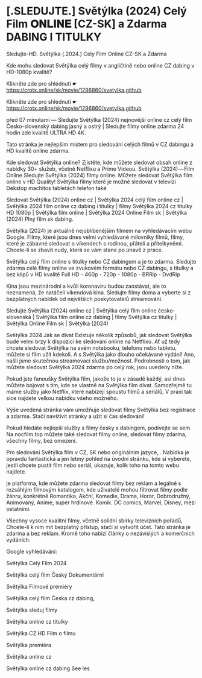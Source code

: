 # [.SLEDUJTE.] Světýlka (2024) Celý Film 𝐎𝐍𝐋𝐈𝐍𝐄 [CZ-SK] a Zdarma DABING I TITULKY
Sledujte-HD. Světýlka (.2024.) Cely Film Online CZ-SK a Zdarma


Kde mohu sledovat Světýlka celý filmy v angličtině nebo online CZ dabing v HD-1080p kvalitě?

 

 

 

Klikněte zde pro shlédnutí ☛ https://crotx.online/sk/movie/1296860/svetylka.github

Klikněte zde pro shlédnutí ☛ https://crotx.online/sk/movie/1296860/svetylka.github
 

 

 

před 07 minutami — Sledujte Světýlka (2024) nejnovější online cz celý film Česko-slovenský dabing jasný a ostrý | Sledujte filmy online zdarma 24 hodin zde kvalitě ULTRA HD 4K.


Tato stránka je nejlepším místem pro sledování celých filmů v CZ dabingu a HD kvalitě online zdarma.


Kde sledovat Světýlka online? Zjistěte, kde můžete sledovat obsah online z nabídky 30+ služeb, včetně Netflixu a Prime Videou. Světýlka (2024) — Film Online Sledujte Světýlka (2024) filmy online. Můžete sledovat Světýlka film online v HD Quality! Světýlka filmy které je možné sledovat v televizi Dekstop machitos tabletách telefon také


Sledovat Světýlka (2024) online cz | Světýlka 2024 celý film online cz | Světýlka 2024 film online cz dabing i titulky | filmy Světýlka 2024 cz titulky HD 1080p | Světýlka film online | Světýlka 2024 Online Film sk | Světýlka (2024) Plný film sk dabing.


Světýlka (2024) je aktuálně nejoblíbenějším filmem na vyhledávacím webu Google. Filmy, které jsou dnes velmi vyhledávané milovníky filmů, filmy, které je zábavné sledovat o víkendech s rodinou, přáteli a přítelkyněmi. Chcete-li se zbavit nudy, která se vám stane po únavě z práce.


Světýlka celý film online s titulky nebo CZ dabingem a je to zdarma. Sledujte zdarma celé filmy online ve zvukovém formátu nebo CZ dabingu, s titulky a bez klipů v HD kvalitě Full HD - 460p - 720p - 1080p - BRRip - DvdRip


Kina jsou mezinárodní a kvůli koronaviru budou zaostávat, ale to neznamená, že natáčeli víkendová kina. Sledujte filmy doma a vyberte si z bezplatných nabídek od největších poskytovatelů streamování.


Sledujte Světýlka (2024) online cz | Světýlka celý film online česko-slovenská | Světýlka film online cz dabing | filmy Světýlka cz titulky | Světýlka Online Film sk | Světýlka (2024)


Světýlka 2024 Jak se dívat Existuje několik způsobů, jak sledovat Světýlka bude velmi brzy k dispozici ke sledování online na Netflixu. Ať už tedy chcete sledovat Světýlka na svém notebooku, telefonu nebo tabletu, můžete si film užít kdekoli. A s Světýlka jako dlouho očekávané vydání! Ano, našli jsme skutečnou streamovací službu/možnost. Podrobnosti o tom, jak můžete sledovat Světýlka 2024 zdarma po celý rok, jsou uvedeny níže.

Pokud jste fanoušky Světýlka film, jakože to je v zásadě každý, asi dnes můžete bojovat s tím, kde se vlastně na Světýlka film dívat. Samozřejmě tu máme služby jako Netflix, které nabízejí spoustu filmů a seriálů, V praxi tak sice najdete velkou nabídku všeho možného.


Výše uvedená stránka vám umožňuje sledovat filmy Světýlka bez registrace a zdarma. Stačí navštívit stránky a užít si čas sledování!


Pokud hledáte nejlepší služby s filmy česky s dabingem, podívejte se sem. Na nocfilm.top můžete také sledovat filmy online, sledovat filmy zdarma, všechny filmy, bez omezení.


Pro sledování Světýlka film v CZ, SK nebo originálním jazyce, . Nabídka je opravdu fantastická a jen letmý pohled na úvodní stránku, kde si vyberete, jestli chcete pustit film nebo seriál, ukazuje, kolik toho na tomto webu najdete.


je platforma, kde můžete zdarma sledovat filmy bez reklam a legálně s rozsáhlým filmovým katalogem, kde uživatelé mohou filtrovat filmy podle žánru, konkrétně Romantika, Akční, Komedie, Drama, Horor, Dobrodružný, Animovaný, Anime, super hrdinové. Komik. DC comics, Marvel, Disney, mezi ostatními.


Všechny vysoce kvalitní filmy, včetně solidní sbírky televizních pořadů, Chcete-li k nim mít bezplatný přístup, stačí si vytvořit účet. Tato stránka je zdarma a bez reklam. Kromě toho nabízí články o nezávislých a komerčních vydáních.


Google vyhledávání:

Světýlka Celý Film 2024

Světýlka celý film Český Dokumentární

Světýlka Filmové premiéry

Světýlka celý film Česka cz dabing,

Světýlka sleduj filmy

Světýlka online cz titulky

Světýlka CZ HD Film o filmu

Světýlka premiéra

Světýlka online cz

Světýlka online cz dabing See les
